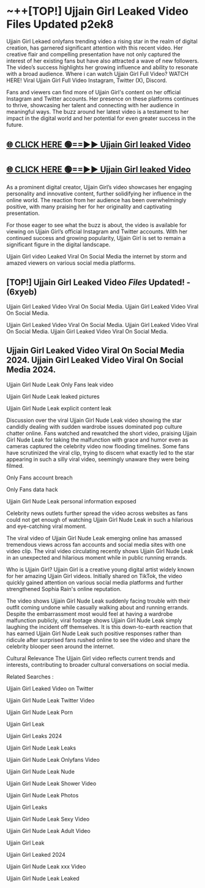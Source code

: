 # ~++[TOP!] Ujjain Girl Leaked Video Files Updated p2ek8

 Ujjain Girl Lekaed onlyfans trending video a rising star in the realm of digital creation, has garnered significant attention with this recent video. Her creative flair and compelling presentation have not only captured the interest of her existing fans but have also attracted a wave of new followers. The video’s success highlights her growing influence and ability to resonate with a broad audience.
Where i can watch  Ujjain Girl Full Video? WATCH HERE! Viral  Ujjain Girl Full Video Instagram, Twitter (X), Discord.


Fans and viewers can find more of  Ujjain Girl's content on her official Instagram and Twitter accounts. Her presence on these platforms continues to thrive, showcasing her talent and connecting with her audience in meaningful ways. The buzz around her latest video is a testament to her impact in the digital world and her potential for even greater success in the future.


## [🌐 CLICK HERE 🟢==►►  Ujjain Girl leaked Video ](https://onlyclips.site?title=Ujjain_Girl&ref=git)

## [🌐 CLICK HERE 🟢==►►  Ujjain Girl leaked Video ](https://onlyclips.site?title=Ujjain_Girl&ref=git)


As a prominent digital creator,  Ujjain Girl’s video showcases her engaging personality and innovative content, further solidifying her influence in the online world. The reaction from her audience has been overwhelmingly positive, with many praising her for her originality and captivating presentation.

For those eager to see what the buzz is about, the video is available for viewing on  Ujjain Girl’s official Instagram and Twitter accounts. With her continued success and growing popularity,  Ujjain Girl is set to remain a significant figure in the digital landscape.


  Ujjain Girl video Leaked Viral On Social Media the internet by storm and amazed viewers on various social media platforms.


## [TOP!]  Ujjain Girl Leaked Video *Files* Updated! - (6xyeb) 

 Ujjain Girl Leaked Video Viral On Social Media. Ujjain Girl Leaked Video Viral On Social Media.

 Ujjain Girl Leaked Video Viral On Social Media. Ujjain Girl Leaked Video Viral On Social Media. Ujjain Girl Leaked Video Viral On Social Media.


##  Ujjain Girl Leaked Video Viral On Social Media 2024. Ujjain Girl Leaked Video Viral On Social Media 2024.
 Ujjain Girl Nude Leak Only Fans leak video

 Ujjain Girl Nude Leak leaked pictures

 Ujjain Girl Nude Leak explicit content leak

Discussion over the viral  Ujjain Girl Nude Leak video showing the star candidly dealing with sudden wardrobe issues dominated pop culture chatter online. Fans watched and rewatched the short video, praising  Ujjain Girl Nude Leak for taking the malfunction with grace and humor even as cameras captured the celebrity video now flooding timelines. Some fans have scrutinized the viral clip, trying to discern what exactly led to the star appearing in such a silly viral video, seemingly unaware they were being filmed.


Only Fans account breach

Only Fans data hack

 Ujjain Girl Nude Leak personal information exposed

Celebrity news outlets further spread the video across websites as fans could not get enough of watching  Ujjain Girl Nude Leak in such a hilarious and eye-catching viral moment.


The viral video of  Ujjain Girl Nude Leak emerging online has amassed tremendous views across fan accounts and social media sites with one video clip. The viral video circulating recently shows  Ujjain Girl Nude Leak in an unexpected and hilarious moment while in public running errands.


Who is  Ujjain Girl?  Ujjain Girl is a creative young digital artist widely known for her amazing  Ujjain Girl videos. Initially shared on TikTok, the video quickly gained attention on various social media platforms and further strengthened Sophia Rain's online reputation.

The video shows  Ujjain Girl Nude Leak suddenly facing trouble with their outfit coming undone while casually walking about and running errands. Despite the embarrassment most would feel at having a wardrobe malfunction publicly, viral footage shows  Ujjain Girl Nude Leak simply laughing the incident off themselves. It is this down-to-earth reaction that has earned  Ujjain Girl Nude Leak such positive responses rather than ridicule after surprised fans rushed online to see the video and share the celebrity blooper seen around the internet.

Cultural Relevance The  Ujjain Girl video reflects current trends and interests, contributing to broader cultural conversations on social media.

Related Searches :

 Ujjain Girl Leaked Video on Twitter

 Ujjain Girl Nude Leak Twitter Video

 Ujjain Girl Nude Leak Porn

 Ujjain Girl Leak 

 Ujjain Girl Leaks 2024

 Ujjain Girl Nude Leak Leaks

 Ujjain Girl Nude Leak Onlyfans Video

 Ujjain Girl Nude Leak Nude

 Ujjain Girl Nude Leak Shower Video

 Ujjain Girl Nude Leak Photos

 Ujjain Girl Leaks

 Ujjain Girl Nude Leak Sexy Video

 Ujjain Girl Nude Leak Adult Video

 Ujjain Girl Leak

 Ujjain Girl Leaked 2024

 Ujjain Girl Nude Leak xxx Video

 Ujjain Girl Nude Leak Leaked